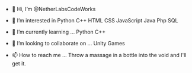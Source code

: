 - 👋 Hi, I’m @NetherLabsCodeWorks
- 👀 I’m interested in 
        Python
        C++
        HTML
        CSS
        JavaScript
        Java
        Php
        SQL

- 🌱 I’m currently learning ...
        Python
        C++
- 💞️ I’m looking to collaborate on ...
        Unity Games
- 📫 How to reach me ...
        Throw a massage in a bottle into 
        the void and I'll get it.

<!---
NetherLabsCodeWorks/NetherLabsCodeWorks is a ✨ special ✨ repository because its `README.md` (this file) appears on your GitHub profile.
You can click the Preview link to take a look at your changes.
--->
